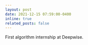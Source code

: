 ```yaml
---
layout: post
date: 2021-12-15 07:59:00-0400
inline: true
related_posts: false
---
```


First algorithm internship at Deepwise.
